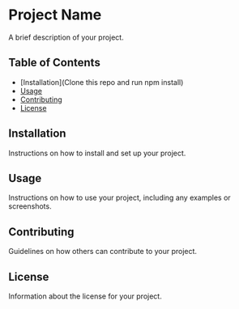 # Project Name

A brief description of your project.

## Table of Contents

- [Installation](Clone this repo and run npm install)
- [Usage](#usage)
- [Contributing](#contributing)
- [License](#license)

## Installation

Instructions on how to install and set up your project.

## Usage

Instructions on how to use your project, including any examples or screenshots.

## Contributing

Guidelines on how others can contribute to your project.

## License

Information about the license for your project.
